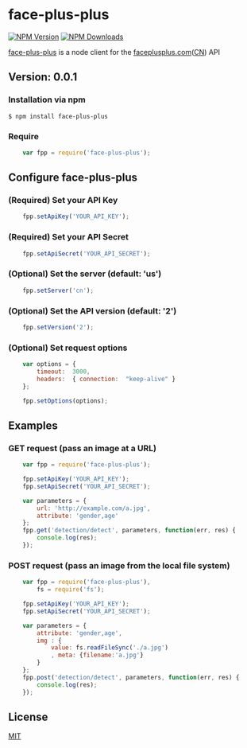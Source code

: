 # face-plus-plus

  [![NPM Version][npm-image]][npm-url]
  [![NPM Downloads][downloads-image]][downloads-url]

[face-plus-plus]() is a node client for the [faceplusplus.com](http://faceplusplus.com)([CN](http://faceplusplus.com.cn)) API

## Version: 0.0.1

### Installation via npm
    $ npm install face-plus-plus

### Require
```js
    var fpp = require('face-plus-plus');
```

## Configure face-plus-plus

### (Required) Set your API Key
```js
    fpp.setApiKey('YOUR_API_KEY');
```

### (Required) Set your API Secret
```js
    fpp.setApiSecret('YOUR_API_SECRET');
```

### (Optional) Set the server (default: 'us')
```js
    fpp.setServer('cn');
```

### (Optional) Set the API version (default: '2')
```js
    fpp.setVersion('2');
```

### (Optional) Set request options
```js
    var options = {
        timeout:  3000,
        headers:  { connection:  "keep-alive" }
    };

    fpp.setOptions(options);
```

## Examples

### GET request (pass an image at a URL)
```js
    var fpp = require('face-plus-plus');

    fpp.setApiKey('YOUR_API_KEY');
    fpp.setApiSecret('YOUR_API_SECRET');

    var parameters = {
        url: 'http://example.com/a.jpg',
        attribute: 'gender,age'
    };
    fpp.get('detection/detect', parameters, function(err, res) {
        console.log(res);
    });
```

### POST request (pass an image from the local file system)
```js
    var fpp = require('face-plus-plus'),
        fs = require('fs');

    fpp.setApiKey('YOUR_API_KEY');
    fpp.setApiSecret('YOUR_API_SECRET');

    var parameters = {
        attribute: 'gender,age',
        img : {
            value: fs.readFileSync('./a.jpg')
            , meta: {filename:'a.jpg'}
        }
    };
    fpp.post('detection/detect', parameters, function(err, res) {
        console.log(res);
    });
```

## License

  [MIT](LICENSE)

[npm-image]: https://img.shields.io/npm/v/face-plus-plus.svg
[npm-url]: https://npmjs.org/package/face-plus-plus
[downloads-image]: https://img.shields.io/npm/dm/face-plus-plus.svg
[downloads-url]: https://npmjs.org/package/face-plus-plus

